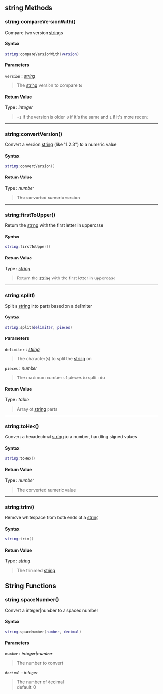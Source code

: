 
## string Methods

### string:compareVersionWith()

<!-- @include: ./slots/headers.md#shared|string:compareVersionWith -->

Compare two version [string](#string-methods)s <br>

<!-- @include: ./slots/descriptions.md#shared|string:compareVersionWith -->

#### Syntax

```lua
string:compareVersionWith(version)
```

#### Parameters

`version` : _[string](#string-methods)_
> The [string](#string-methods) version to compare to
>

#### Return Value

Type : _integer_

> `-1` if the version is older, `0` if it's the same and `1` if it's more recent

<!-- @include: ./slots/examples.md#shared|string:compareVersionWith -->

<!-- @include: ./slots/footers.md#shared|string:compareVersionWith -->

---

### string:convertVersion()

<!-- @include: ./slots/headers.md#shared|string:convertVersion -->

Convert a version [string](#string-methods) (like "1.2.3") to a numeric value <br>

<!-- @include: ./slots/descriptions.md#shared|string:convertVersion -->

#### Syntax

```lua
string:convertVersion()
```

#### Return Value

Type : _number_

> The converted numeric version

<!-- @include: ./slots/examples.md#shared|string:convertVersion -->

<!-- @include: ./slots/footers.md#shared|string:convertVersion -->

---

### string:firstToUpper()

<!-- @include: ./slots/headers.md#shared|string:firstToUpper -->

Return the [string](#string-methods) with the first letter in uppercase <br>

<!-- @include: ./slots/descriptions.md#shared|string:firstToUpper -->

#### Syntax

```lua
string:firstToUpper()
```

#### Return Value

Type : _[string](#string-methods)_

> Return the [string](#string-methods) with the first letter in uppercase

<!-- @include: ./slots/examples.md#shared|string:firstToUpper -->

<!-- @include: ./slots/footers.md#shared|string:firstToUpper -->

---

### string:split()

<!-- @include: ./slots/headers.md#shared|string:split -->

Split a [string](#string-methods) into parts based on a delimiter <br>

<!-- @include: ./slots/descriptions.md#shared|string:split -->

#### Syntax

```lua
string:split(delimiter, pieces)
```

#### Parameters

`delimiter` : _[string](#string-methods)_
> The character(s) to split the [string](#string-methods) on
>

`pieces` : _number_ <BadgeOptional />
> The maximum number of pieces to split into
>

#### Return Value

Type : _table_

> Array of [string](#string-methods) parts

<!-- @include: ./slots/examples.md#shared|string:split -->

<!-- @include: ./slots/footers.md#shared|string:split -->

---

### string:toHex()

<!-- @include: ./slots/headers.md#shared|string:toHex -->

Convert a hexadecimal [string](#string-methods) to a number, handling signed values <br>

<!-- @include: ./slots/descriptions.md#shared|string:toHex -->

#### Syntax

```lua
string:toHex()
```

#### Return Value

Type : _number_

> The converted numeric value

<!-- @include: ./slots/examples.md#shared|string:toHex -->

<!-- @include: ./slots/footers.md#shared|string:toHex -->

---

### string:trim()

<!-- @include: ./slots/headers.md#shared|string:trim -->

Remove whitespace from both ends of a [string](#string-methods) <br>

<!-- @include: ./slots/descriptions.md#shared|string:trim -->

#### Syntax

```lua
string:trim()
```

#### Return Value

Type : _[string](#string-methods)_

> The trimmed [string](#string-methods)

<!-- @include: ./slots/examples.md#shared|string:trim -->

<!-- @include: ./slots/footers.md#shared|string:trim -->


## String Functions

### string.spaceNumber()

<!-- @include: ./slots/headers.md#shared|string.spaceNumber -->

Convert a integer|number to a spaced number <br>

<!-- @include: ./slots/descriptions.md#shared|string.spaceNumber -->

#### Syntax

```lua
string.spaceNumber(number, decimal)
```

#### Parameters

`number` : _integer|number_
> The number to convert
>

`decimal` : _integer_ <BadgeOptional />
> The number of decimal <br> default: 0
>

<!-- @include: ./slots/examples.md#shared|string.spaceNumber -->

<!-- @include: ./slots/footers.md#shared|string.spaceNumber -->

